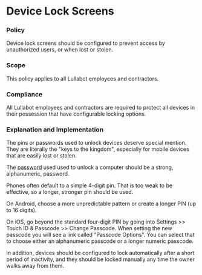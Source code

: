 # Device Lock Screens

### Policy
Device lock screens should be configured to prevent access by unauthorized users, or when lost or stolen.

### Scope
This policy applies to all Lullabot employees and contractors.

### Compliance
All Lullabot employees and contractors are required to protect all devices in their possession that have configurable locking options.

### Explanation and Implementation

The pins or passwords used to unlock devices deserve special mention. They are literally the "keys to the kingdom", especially for mobile devices that are easily lost or stolen.

The [password](../access/passwords.md) used used to unlock a computer should be a strong, alphanumeric, password.

Phones often default to a simple 4-digit pin. That is too weak to be effective, so a longer, stronger pin should be used.

On Android, choose a more unpredictable pattern or create a longer PIN (up to 16 digits).

On iOS, go beyond the standard four-digit PIN by going into Settings >> Touch ID & Passcode >> Change Passcode. When setting the new passcode you will see a link called "Passcode Options". You can select that to choose either an alphanumeric passcode or a longer numeric passcode.

In addition, devices should be configured to lock automatically after a short period of inactivity, and they should be locked manually any time the owner walks away from them.
